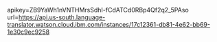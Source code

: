 apikey=ZB9YaWh1nVNTHMrsSdhI-fCdATCd0RBp4Qf2q2_5PAso
url=https://api.us-south.language-translator.watson.cloud.ibm.com/instances/17c12361-db81-4e62-bb69-1e30c9ec9258

